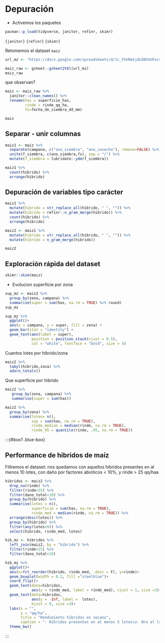 # Depuración

* Activemos los paquetes


```r
pacman::p_load(tidyverse, janitor, refinr, skimr)
```

`{janitor}` `{refinr}` `{skimr}`

Retomemos el dataset `maiz`


```r
url_mz <- "https://docs.google.com/spreadsheets/d/1c_FXVNkkj4LD8hVUForaaI24UhRauh_tWsy7sFRSM2k/edit#gid=1706724730"

maiz_raw <- gsheet::gsheet2tbl(url_mz)
maiz_raw
```

que observan?


```r
maiz <- maiz_raw %>% 
  janitor::clean_names() %>% 
  rename(has = superficie_has, 
         rinde = rinde_qq_ha, 
         fs=fecha_de_siembra_dd_mm)

maiz
```

## Separar - unir columnas 


```r
maiz1 <- maiz %>% 
  separate(campana, c("ano_siembra", "ano_cosecha"), remove=FALSE) %>% 
  unite(f_siembra, c(ano_siembra,fs), sep = "/") %>% 
  mutate(f_siembra = lubridate::ydm(f_siembra))
```


```r
maiz1 %>% 
  count(hibrido) %>% 
  arrange(hibrido)
```

## Depuración de variables tipo carácter


```r
maiz1 %>% 
  mutate(hibrido = str_replace_all(hibrido, " ", "")) %>% 
  mutate(hibrido = refinr::n_gram_merge(hibrido)) %>% 
  count(hibrido) %>% 
  arrange(hibrido)

maiz2 <- maiz1 %>% 
  mutate(hibrido = str_replace_all(hibrido, " ", "")) %>% 
  mutate(hibrido = n_gram_merge(hibrido))

maiz2 
```

## Exploración rápida del dataset


```r
skimr::skim(maiz)
```

* Evolucion superficie por zona  


```r
sup_mz <- maiz2 %>% 
  group_by(zona, campana) %>% 
  summarise(super = sum(has, na.rm = TRUE) %>% round)
sup_mz
```


```r
sup_mz %>% 
  ggplot()+ 
  aes(x = campana, y = super, fill = zona) + 
  geom_bar(stat = "identity") +
  geom_text(aes(label = super), 
            position = position_stack(vjust = 0.5),
            col = "white", fontface = "bold", size = 4)
```

Cuantos lotes por hibrido/zona  


```r
maiz2 %>% 
  tabyl(hibrido,zona) %>% 
  adorn_totals()
```

Que superficie por hibrido


```r
maiz2 %>% 
   group_by(zona, campana) %>% 
   summarise(super = sum(has))
```



```r
maiz2 %>% 
  group_by(zona) %>%
  summarise(lotes= n(), 
            sup = sum(has, na.rm = TRUE),
            rinde_median = median(rinde, na.rm = TRUE),  
            rinde_95 = quantile(rinde, .95, na.rm = TRUE))  
```


:::{#box1 .blue-box}

## Performance de hibridos de maíz

Filtremos el dataset: nos quedamos con aquellos hibridos presentes en al menos 10 lotes, con daño por factores abioticos < 10%, y rinde > 25 qq/haa


```r
hibridos <- maiz2 %>% 
  drop_na(rinde) %>% 
  filter(rinde>25) %>% 
  filter(dano_total<10) %>% 
  group_by(hibrido) %>%
  summarise(lotes = n(), 
            superficie = sum(has, na.rm = TRUE),
            rinde_med = median(rinde, na.rm = TRUE)) %>%
  arrange(desc(lotes)) %>%
  group_by(hibrido) %>%
  filter(any(lotes>9)) %>% 
  select(hibrido, rinde_med, lotes)
```



```r
hib_mz <- hibridos %>% 
  left_join(maiz2, by = "hibrido") %>% 
  filter(rinde>25) %>% 
  filter(dano_total<10) 

hib_mz %>% 
  ggplot()+
  aes(x=fct_reorder(hibrido, rinde_med, .desc = F), y=rinde)+
  geom_boxplot(width = 0.2, fill ="steelblue")+
  coord_flip()+
  geom_text(data=hibridos, 
            aes(y = rinde_med, label = rinde_med), vjust = 1, size =3)+
  geom_text(data=hibridos,
            aes(y = -Inf, label =  lotes), 
            hjust = 0, size =3)+
  labs(x = "", 
       y = "qq/ha",
       title = "Rendimiento híbridos en secano", 
       caption = "- Híbridos presentes en al menos 5 lotes\n- Nro al lado del hibrido = n° de lotes\n- Excuidos: lotes con 10% daño x adversidades")+
  theme_bw()
```

:::

